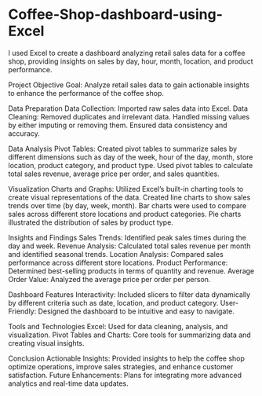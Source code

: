 # Coffee-Shop-dashboard-using-Excel
I used Excel to create a dashboard analyzing retail sales data for a coffee shop, providing insights on sales by day, hour, month, location, and product performance.

Project Objective
Goal: Analyze retail sales data to gain actionable insights to enhance the performance of the coffee shop.

Data Preparation
Data Collection: Imported raw sales data into Excel.
Data Cleaning:
Removed duplicates and irrelevant data.
Handled missing values by either imputing or removing them.
Ensured data consistency and accuracy.

Data Analysis
Pivot Tables:
Created pivot tables to summarize sales by different dimensions such as day of the week, hour of the day, month, store location, product category, and product type.
Used pivot tables to calculate total sales revenue, average price per order, and sales quantities.

Visualization
Charts and Graphs:
Utilized Excel’s built-in charting tools to create visual representations of the data.
Created line charts to show sales trends over time (by day, week, month).
Bar charts were used to compare sales across different store locations and product categories.
Pie charts illustrated the distribution of sales by product type.

Insights and Findings
Sales Trends: Identified peak sales times during the day and week.
Revenue Analysis: Calculated total sales revenue per month and identified seasonal trends.
Location Analysis: Compared sales performance across different store locations.
Product Performance: Determined best-selling products in terms of quantity and revenue.
Average Order Value: Analyzed the average price per order per person.

Dashboard Features
Interactivity: Included slicers to filter data dynamically by different criteria such as date, location, and product category.
User-Friendly: Designed the dashboard to be intuitive and easy to navigate.

Tools and Technologies
Excel: Used for data cleaning, analysis, and visualization.
Pivot Tables and Charts: Core tools for summarizing data and creating visual insights.

Conclusion
Actionable Insights: Provided insights to help the coffee shop optimize operations, improve sales strategies, and enhance customer satisfaction.
Future Enhancements: Plans for integrating more advanced analytics and real-time data updates.


